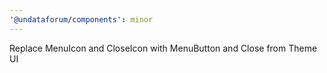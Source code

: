 ```yaml
---
'@undataforum/components': minor
---
```


Replace MenuIcon and CloseIcon with MenuButton and Close from Theme UI

